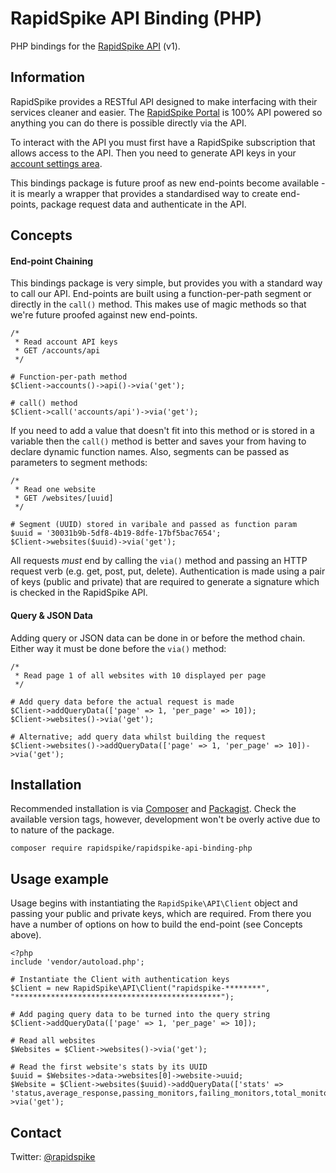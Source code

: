 # RapidSpike API Binding (PHP)

PHP bindings for the [RapidSpike API](https://docs.rapidspike.com/system-api) (v1).

## Information

RapidSpike provides a RESTful API designed to make interfacing with their services cleaner and easier. The [RapidSpike Portal](https://my.rapidspike.com) is 100% API powered so anything you can do there is possible directly via the API.

To interact with the API you must first have a RapidSpike subscription that allows access to the API. Then you need to generate API keys in your [account settings area](https://my.rapidspike.com/#/account/my-account/account-settings?tab=api).

This bindings package is future proof as new end-points become available - it is mearly a wrapper that provides a standardised way to create end-points, package request data and authenticate in the API.

## Concepts

#### End-point Chaining
This bindings package is very simple, but provides you with a standard way to call our API. End-points are built using a function-per-path segment or directly in the `call()` method. This makes use of magic methods so that we're future proofed against new end-points.
```
/* 
 * Read account API keys
 * GET /accounts/api
 */

# Function-per-path method 
$Client->accounts()->api()->via('get');

# call() method
$Client->call('accounts/api')->via('get');
```

If you need to add a value that doesn't fit into this method or is stored in a variable then the `call()` method is better and saves your from having to declare dynamic function names. Also, segments can be passed as parameters to segment methods:
```
/* 
 * Read one website
 * GET /websites/[uuid]
 */

# Segment (UUID) stored in varibale and passed as function param
$uuid = '30031b9b-5df8-4b19-8dfe-17bf5bac7654';
$Client->websites($uuid)->via('get');
```

All requests *must* end by calling the `via()` method and passing an HTTP request verb (e.g. get, post, put, delete). Authentication is made using a pair of keys (public and private) that are required to generate a signature which is checked in the RapidSpike API.

#### Query & JSON Data
Adding query or JSON data can be done in or before the method chain. Either way it must be done before the `via()` method:
```
/*
 * Read page 1 of all websites with 10 displayed per page
 */

# Add query data before the actual request is made
$Client->addQueryData(['page' => 1, 'per_page' => 10]);
$Client->websites()->via('get');

# Alternative; add query data whilst building the request
$Client->websites()->addQueryData(['page' => 1, 'per_page' => 10])->via('get');
```

## Installation

Recommended installation is via [Composer](https://getcomposer.org/) and [Packagist](https://packagist.org/packages/rapidspike/rapidspike-api-binding-php). Check the available version tags, however, development won't be overly active due to to nature of the package.

```
composer require rapidspike/rapidspike-api-binding-php
```

## Usage example

Usage begins with instantiating the `RapidSpike\API\Client` object and passing your public and private keys, which are required. From there you have a number of options on how to build the end-point (see Concepts above).

```
<?php
include 'vendor/autoload.php';

# Instantiate the Client with authentication keys
$Client = new RapidSpike\API\Client("rapidspike-********", "**********************************************");

# Add paging query data to be turned into the query string
$Client->addQueryData(['page' => 1, 'per_page' => 10]);

# Read all websites
$Websites = $Client->websites()->via('get');

# Read the first website's stats by its UUID
$uuid = $Websites->data->websites[0]->website->uuid;
$Website = $Client->websites($uuid)->addQueryData(['stats' => 'status,average_response,passing_monitors,failing_monitors,total_monitors'])->via('get');
```

Contact
-------
Twitter: [@rapidspike](https://twitter.com/rapidspike)
